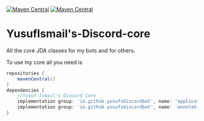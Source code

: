 [![Maven Central](https://maven-badges.herokuapp.com/maven-central/io.github.yusufsdiscordbot/application/badge.svg)](https://maven-badges.herokuapp.com/maven-central/io.github.yusufsdiscordbot/application)
[![Maven Central](https://maven-badges.herokuapp.com/maven-central/io.github.yusufsdiscordbot/annotations/badge.svg)](https://maven-badges.herokuapp.com/maven-central/io.github.yusufsdiscordbot/annotations)

# YusufIsmail's-Discord-core
All the core JDA classes for my bots and for others.

To use my core all you need is

```gradle
repositories {
    mavenCentral()
}
dependencies {
    //Yusuf Ismail's Discord Core
    implementation group: 'io.github.yusufsdiscordbot', name: 'application', version: '1.0.33'
    implementation group: 'io.github.yusufsdiscordbot', name: 'annotations', version: '1.0.2'
}
```
